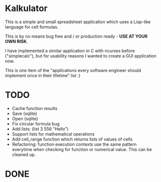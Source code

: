 # Kalkulator

This is a simple and small spreadsheet application which uses a Lisp-like language for cell formulas.

This is by no means bug free and / or production ready - **USE AT YOUR OWN RISK**.

I have implemented a similar application in C with ncurses before ("simplecalc"), but for usability reasons I wanted to create a GUI application now.

This is one item of the "applications every software engineer should implement once in their lifetime" list :)

# TODO

- Cache function results
- Save (sqlite)
- Open (sqlite)
- Fix circular formula bug
- Add lists: (list 3 556 "Hello")
- Support lists for mathematical operations
- Add cell_range function which returns lists of values of cells
- Refactoring: function execution contexts use the same pattern everytime when checking for function or numerical value. This can be cleaned up.

# DONE
